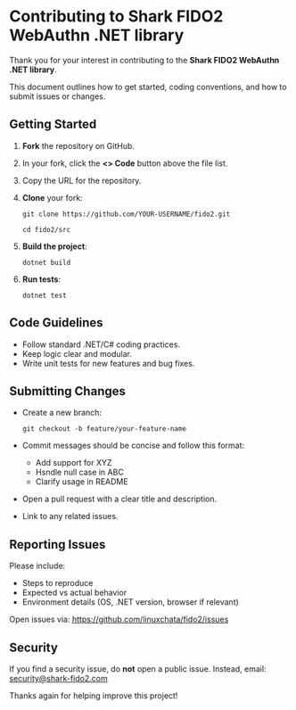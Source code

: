 # Contributing to Shark FIDO2 WebAuthn .NET library
Thank you for your interest in contributing to the **Shark FIDO2 WebAuthn .NET library**.

This document outlines how to get started, coding conventions, and how to submit issues or changes.

## Getting Started
1. **Fork** the repository on GitHub.
2. In your fork, click the **<> Code** button above the file list.
3. Copy the URL for the repository.
2. **Clone** your fork:

   `git clone https://github.com/YOUR-USERNAME/fido2.git`

   `cd fido2/src`

4. **Build the project**:

   `dotnet build`

6. **Run tests**:

   `dotnet test`

## Code Guidelines
- Follow standard .NET/C# coding practices.
- Keep logic clear and modular.
- Write unit tests for new features and bug fixes.

## Submitting Changes
- Create a new branch:

   `git checkout -b feature/your-feature-name`

- Commit messages should be concise and follow this format:
  - Add support for XYZ
  - Hsndle null case in ABC
  - Clarify usage in README
- Open a pull request with a clear title and description.
- Link to any related issues.

## Reporting Issues
Please include:
- Steps to reproduce
- Expected vs actual behavior
- Environment details (OS, .NET version, browser if relevant)

Open issues via: https://github.com/linuxchata/fido2/issues

## Security
If you find a security issue, do **not** open a public issue. Instead, email: security@shark-fido2.com

Thanks again for helping improve this project!
